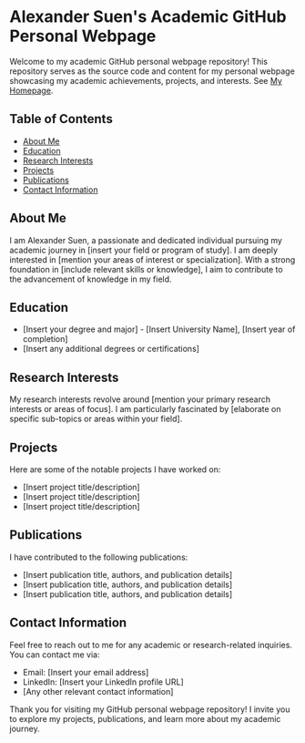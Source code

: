 
# Alexander Suen's Academic GitHub Personal Webpage

Welcome to my academic GitHub personal webpage repository! This repository serves as the source code and content for my personal webpage showcasing my academic achievements, projects, and interests. See [My Homepage](https://alexander-suen.github.io/).

## Table of Contents
- [About Me](#about-me)
- [Education](#education)
- [Research Interests](#research-interests)
- [Projects](#projects)
- [Publications](#publications)
- [Contact Information](#contact-information)

## About Me
I am Alexander Suen, a passionate and dedicated individual pursuing my academic journey in [insert your field or program of study]. I am deeply interested in [mention your areas of interest or specialization]. With a strong foundation in [include relevant skills or knowledge], I aim to contribute to the advancement of knowledge in my field.

## Education
- [Insert your degree and major] - [Insert University Name], [Insert year of completion]
- [Insert any additional degrees or certifications]

## Research Interests
My research interests revolve around [mention your primary research interests or areas of focus]. I am particularly fascinated by [elaborate on specific sub-topics or areas within your field].

## Projects
Here are some of the notable projects I have worked on:
- [Insert project title/description]
- [Insert project title/description]
- [Insert project title/description]

## Publications
I have contributed to the following publications:
- [Insert publication title, authors, and publication details]
- [Insert publication title, authors, and publication details]
- [Insert publication title, authors, and publication details]

## Contact Information
Feel free to reach out to me for any academic or research-related inquiries. You can contact me via:
- Email: [Insert your email address]
- LinkedIn: [Insert your LinkedIn profile URL]
- [Any other relevant contact information]

Thank you for visiting my GitHub personal webpage repository! I invite you to explore my projects, publications, and learn more about my academic journey.













